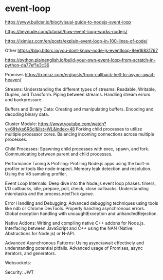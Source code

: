 # event-loop
https://www.builder.io/blog/visual-guide-to-nodejs-event-loop


https://heynode.com/tutorial/how-event-loop-works-nodejs/


https://iximiuz.com/en/posts/explain-event-loop-in-100-lines-of-code/



Other
https://blog.bitsrc.io/you-dont-know-node-js-eventloop-8ee16831767


https://python.plainenglish.io/build-your-own-event-loop-from-scratch-in-python-da77ef1e3c39


Promises 
https://iximiuz.com/en/posts/from-callback-hell-to-async-await-heaven/



Streams:
Understanding the different types of streams: Readable, Writable, Duplex, and Transform.
Piping between streams.
Handling stream errors and backpressure.

Buffers and Binary Data:
Creating and manipulating buffers.
Encoding and decoding binary data.

Cluster Module:
https://www.youtube.com/watch?v=6lHvks6R6cI&list=WL&index=48
Forking child processes to utilize multiple processor cores.
Balancing incoming connections across multiple processes.

Child Processes:
Spawning child processes with exec, spawn, and fork.
Communicating between parent and child processes.

Performance Tuning & Profiling:
Profiling Node.js apps using the built-in profiler or tools like node-inspect.
Memory leak detection and resolution.
Using the V8 sampling profiler.

Event Loop Internals:
Deep dive into the Node.js event loop phases: timers, I/O callbacks, idle, prepare, poll, check, close callbacks.
Understanding microtasks and the process.nextTick queue.

Error Handling and Debugging:
Advanced debugging techniques using tools like ndb or Chrome DevTools.
Properly handling asynchronous errors.
Global exception handling with uncaughtException and unhandledRejection.

Native Addons:
Writing and compiling native C++ addons for Node.js.
Interfacing between JavaScript and C++ using the NAN (Native Abstractions for Node.js) or N-API.

Advanced Asynchronous Patterns:
Using async/await effectively and understanding potential pitfalls.
Advanced usage of Promises, async iterators, and generators.

Websockets:

Security:
JWT